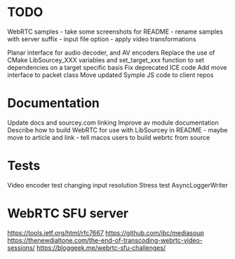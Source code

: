 # TODO

WebRTC samples
	- take some screenshots for README
	- rename samples with server suffix
    - input file option
    - apply video transformations

Planar interface for audio decoder, and AV encoders
Replace the use of CMake LibSourcey_XXX variables and set_target_xxx function to set dependencies on a target specific basis
Fix deprecated ICE code
Add move interface to packet class
Move updated Symple JS code to client repos


# Documentation

Update docs and sourcey.com linking
Improve av module documentation
Describe how to build WebRTC for use with LibSourcey in README 
	- maybe move to article and link
	- tell macos users to build webrtc from source


# Tests

Video encoder test changing input resolution
Stress test AsyncLoggerWriter

  
# WebRTC SFU server

https://tools.ietf.org/html/rfc7667
https://github.com/ibc/mediasoup
https://thenewdialtone.com/the-end-of-transcoding-webrtc-video-sessions/
https://bloggeek.me/webrtc-sfu-challenges/


